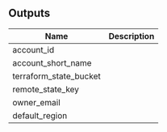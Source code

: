 
## Outputs

| Name | Description |
|------|-------------|
| account_id |  |
| account_short_name |  |
| terraform_state_bucket |  |
| remote_state_key |  |
| owner_email |  |
| default_region |  |

